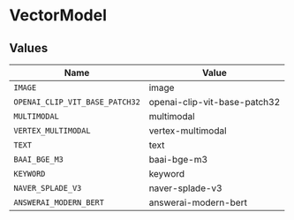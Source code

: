 # VectorModel


## Values

| Name                           | Value                          |
| ------------------------------ | ------------------------------ |
| `IMAGE`                        | image                          |
| `OPENAI_CLIP_VIT_BASE_PATCH32` | openai-clip-vit-base-patch32   |
| `MULTIMODAL`                   | multimodal                     |
| `VERTEX_MULTIMODAL`            | vertex-multimodal              |
| `TEXT`                         | text                           |
| `BAAI_BGE_M3`                  | baai-bge-m3                    |
| `KEYWORD`                      | keyword                        |
| `NAVER_SPLADE_V3`              | naver-splade-v3                |
| `ANSWERAI_MODERN_BERT`         | answerai-modern-bert           |